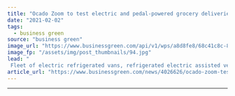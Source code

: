 ```yaml
---
title: "Ocado Zoom to test electric and pedal-powered grocery deliveries in West London"
date: "2021-02-02"
tags: 
  - business green
source: "business green"
image_url: "https://www.businessgreen.com/api/v1/wps/a8d8fe8/68c41c8c-87a9-4de3-b0af-7fd19cf6cf30/2/Ocado-Zoom-185x114.jpg"
image_fp: "/assets/img/post_thumbnails/94.jpg"
lead: "
 Fleet of electric refrigerated vans, refrigerated electric assisted vehicles, and pedal-powered cargo bikes to help slash emissions for the delivery service ..."
article_url: "https://www.businessgreen.com/news/4026626/ocado-zoom-test-electric-pedal-powered-grocery-deliveries-west-london"
---
```


---
